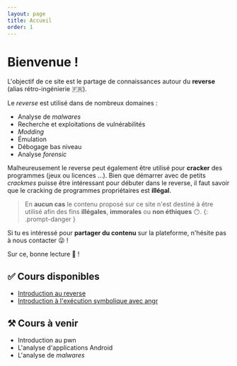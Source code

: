 ```yaml
---
layout: page
title: Accueil
order: 1
---
```


# Bienvenue !

L'objectif de ce site est le partage de connaissances autour du **reverse** (alias rétro-ingénierie 🇫🇷).

Le *reverse* est utilisé dans de nombreux domaines :

- Analyse de *malwares*
- Recherche et exploitations de vulnérabilités
- *Modding*
- Émulation
- Débogage bas niveau
- Analyse *forensic*

Malheureusement le reverse peut également être utilisé pour **cracker** des programmes (jeux ou licences ...). Bien que démarrer avec de petits *crackmes* puisse être intéressant pour débuter dans le reverse, il faut savoir que le cracking de programmes propriétaires est **illégal**.

> En **aucun cas** le contenu proposé sur ce site n'est destiné à être utilisé afin des fins **illégales**, **immorales** ou **non éthiques** 😶.
{: .prompt-danger }

Si tu es intéressé pour **partager du contenu** sur la plateforme, n'hésite pas à nous contacter 😜 !

Sur ce, bonne lecture 📖 !

## ✅ Cours disponibles

- [Introduction au reverse](https://reverse.zip/categories/introduction-au-reverse/)
- [Introduction à l'exécution symbolique avec angr](https://reverse.zip/categories/introduction-%C3%A0-l-ex%C3%A9cution-symbolique-avec-angr/) 

## ⚒️ Cours à venir

- Introduction au pwn 
- L'analyse d'applications Android 
- L'analyse de *malwares*
